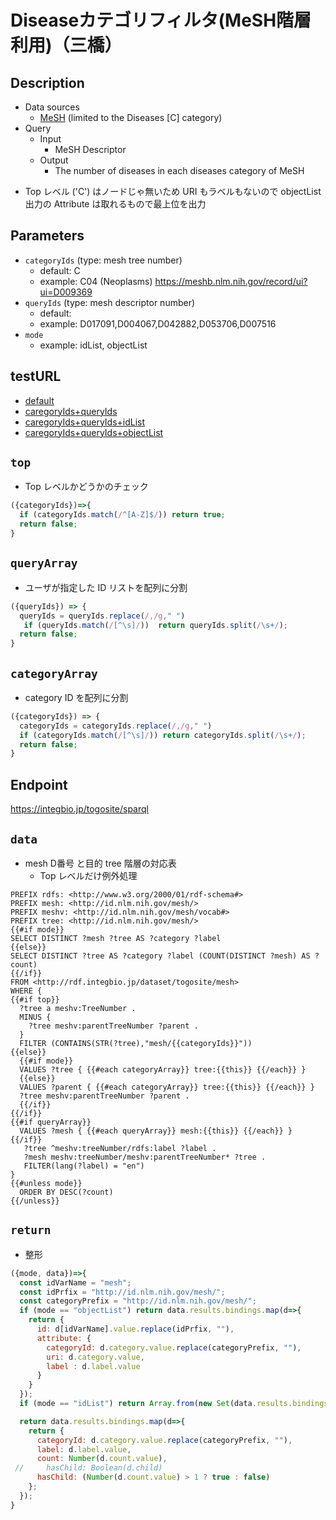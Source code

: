 # Diseaseカテゴリフィルタ(MeSH階層利用)（三橋）

## Description

- Data sources
    -  [MeSH](https://mondo.monarchinitiative.org/) (limited to the Diseases [C] category) 
- Query
    - Input
        - MeSH Descriptor
    - Output
        -  The number of diseases in each diseases category of MeSH

* Top レベル ('C') はノードじゃ無いため URI もラベルもないので objectList 出力の Attribute は取れるもので最上位を出力

## Parameters

* `categoryIds` (type: mesh tree number)
  * default: C
  * example: C04  (Neoplasms) https://meshb.nlm.nih.gov/record/ui?ui=D009369
* `queryIds` (type: mesh descriptor number)
  * default: 
  * example: D017091,D004067,D042882,D053706,D007516
* `mode`
  * example: idList, objectList
  
## testURL
- [default](https://integbio.jp/togosite/sparqlist/api/disease_mesh_filter?categoryIds=C04&queryIds=&mode=)
- [caregoryIds+queryIds](https://integbio.jp/togosite/sparqlist/api/disease_mesh_filter?categoryIds=C04&queryIds=D017091%2CD004067%2CD042882%2CD053706%2CD007516&mode=)
- [caregoryIds+queryIds+idList](https://integbio.jp/togosite/sparqlist/api/disease_mesh_filter?categoryIds=C04&queryIds=D017091%2CD004067%2CD042882%2CD053706%2CD007516&mode=idList)
- [caregoryIds+queryIds+objectList](https://integbio.jp/togosite/sparqlist/api/disease_mesh_filter?categoryIds=C04&queryIds=D017091%2CD004067%2CD042882%2CD053706%2CD007516&mode=objectList)

## `top`
- Top レベルかどうかのチェック
```javascript
({categoryIds})=>{
  if (categoryIds.match(/^[A-Z]$/)) return true;
  return false;
}
```

## `queryArray`
- ユーザが指定した ID リストを配列に分割

```javascript
({queryIds}) => {
  queryIds = queryIds.replace(/,/g," ")
   if (queryIds.match(/[^\s]/))  return queryIds.split(/\s+/);
  return false;
}
```

## `categoryArray`
- category ID を配列に分割
```javascript
({categoryIds}) => {
  categoryIds = categoryIds.replace(/,/g," ")
  if (categoryIds.match(/[^\s]/)) return categoryIds.split(/\s+/);
  return false;
}
```

## Endpoint
https://integbio.jp/togosite/sparql

## `data`
- mesh D番号 と目的 tree 階層の対応表
  - Top レベルだけ例外処理
```sparql
PREFIX rdfs: <http://www.w3.org/2000/01/rdf-schema#>
PREFIX mesh: <http://id.nlm.nih.gov/mesh/>
PREFIX meshv: <http://id.nlm.nih.gov/mesh/vocab#>
PREFIX tree: <http://id.nlm.nih.gov/mesh/>
{{#if mode}}
SELECT DISTINCT ?mesh ?tree AS ?category ?label
{{else}}
SELECT DISTINCT ?tree AS ?category ?label (COUNT(DISTINCT ?mesh) AS ?count)
{{/if}}
FROM <http://rdf.integbio.jp/dataset/togosite/mesh>
WHERE {
{{#if top}}
  ?tree a meshv:TreeNumber .
  MINUS { 
    ?tree meshv:parentTreeNumber ?parent . 
  }
  FILTER (CONTAINS(STR(?tree),"mesh/{{categoryIds}}"))
{{else}}
  {{#if mode}}
  VALUES ?tree { {{#each categoryArray}} tree:{{this}} {{/each}} }
  {{else}}
  VALUES ?parent { {{#each categoryArray}} tree:{{this}} {{/each}} }
  ?tree meshv:parentTreeNumber ?parent .
  {{/if}}
{{/if}}
{{#if queryArray}}
  VALUES ?mesh { {{#each queryArray}} mesh:{{this}} {{/each}} }
{{/if}}
   ?tree ^meshv:treeNumber/rdfs:label ?label .
   ?mesh meshv:treeNumber/meshv:parentTreeNumber* ?tree .
   FILTER(lang(?label) = "en")
}
{{#unless mode}}  
  ORDER BY DESC(?count)
{{/unless}}                  
```

## `return`
- 整形
```javascript
({mode, data})=>{
  const idVarName = "mesh";
  const idPrfix = "http://id.nlm.nih.gov/mesh/";
  const categoryPrefix = "http://id.nlm.nih.gov/mesh/";
  if (mode == "objectList") return data.results.bindings.map(d=>{
    return {
      id: d[idVarName].value.replace(idPrfix, ""), 
      attribute: {
        categoryId: d.category.value.replace(categoryPrefix, ""), 
        uri: d.category.value,
        label : d.label.value
      }
    }
  });
  if (mode == "idList") return Array.from(new Set(data.results.bindings.map(d=>d[idVarName].value.replace(idPrfix, "")))); // unique

  return data.results.bindings.map(d=>{ 
    return {
      categoryId: d.category.value.replace(categoryPrefix, ""), 
      label: d.label.value,
      count: Number(d.count.value),
 //     hasChild: Boolean(d.child)
      hasChild: (Number(d.count.value) > 1 ? true : false)
    };
  });	
}
```